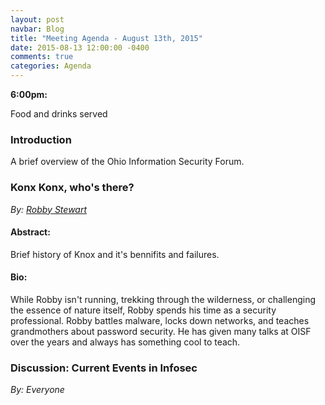 ```yaml
---
layout: post
navbar: Blog
title: "Meeting Agenda - August 13th, 2015"
date: 2015-08-13 12:00:00 -0400
comments: true
categories: Agenda
---
```


**6:00pm:**

Food and drinks served

### Introduction

A brief overview of the Ohio Information Security Forum.

### **Konx Konx, who's there?**
_By: [Robby Stewart](https://twitter.com/rizzyrong)_

#### **Abstract:**

Brief history of Knox and it's bennifits and failures.

#### **Bio:**

While Robby isn't running, trekking through the wilderness, or challenging the essence of nature itself, Robby spends his time as a security professional. Robby battles malware, locks down networks, and teaches grandmothers about password security. He has given many talks at OISF over the years and always has something cool to teach.

### **Discussion:** Current Events in Infosec
_By: Everyone_

